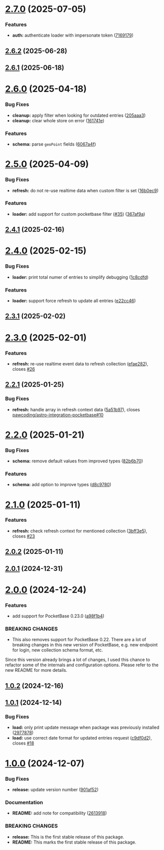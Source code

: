 # [2.7.0](https://github.com/pawcoding/astro-loader-pocketbase/compare/v2.6.2...v2.7.0) (2025-07-05)


### Features

* **auth:** authenticate loader with impersonate token ([7169179](https://github.com/pawcoding/astro-loader-pocketbase/commit/7169179548e4a86bf96fb8491097e37cfe164592))

## [2.6.2](https://github.com/pawcoding/astro-loader-pocketbase/compare/v2.6.1...v2.6.2) (2025-06-28)

## [2.6.1](https://github.com/pawcoding/astro-loader-pocketbase/compare/v2.6.0...v2.6.1) (2025-06-18)

# [2.6.0](https://github.com/pawcoding/astro-loader-pocketbase/compare/v2.5.0...v2.6.0) (2025-04-18)


### Bug Fixes

* **cleanup:** apply filter when looking for outdated entries ([205aaa3](https://github.com/pawcoding/astro-loader-pocketbase/commit/205aaa3af8a568600df8c1c03a31df00bbc3dc7a))
* **cleanup:** clear whole store on error ([161741e](https://github.com/pawcoding/astro-loader-pocketbase/commit/161741e952b2a754932364c392b155f4040619a8))


### Features

* **schema:** parse `geoPoint` fields ([6067a4f](https://github.com/pawcoding/astro-loader-pocketbase/commit/6067a4ff4ff331177e2688477355a4649526cc17))

# [2.5.0](https://github.com/pawcoding/astro-loader-pocketbase/compare/v2.4.1...v2.5.0) (2025-04-09)


### Bug Fixes

* **refresh:** do not re-use realtime data when custom filter is set ([16b0ec9](https://github.com/pawcoding/astro-loader-pocketbase/commit/16b0ec9033150ce9c10aa1d0baf68a54afa92e93))


### Features

* **loader:** add support for custom pocketbase filter ([#35](https://github.com/pawcoding/astro-loader-pocketbase/issues/35)) ([367af9a](https://github.com/pawcoding/astro-loader-pocketbase/commit/367af9a15ce18cf3b6c815e3fd88cdd324924a14))

## [2.4.1](https://github.com/pawcoding/astro-loader-pocketbase/compare/v2.4.0...v2.4.1) (2025-02-16)

# [2.4.0](https://github.com/pawcoding/astro-loader-pocketbase/compare/v2.3.1...v2.4.0) (2025-02-15)


### Bug Fixes

* **loader:** print total numer of entries to simplify debugging ([1c8cdfd](https://github.com/pawcoding/astro-loader-pocketbase/commit/1c8cdfdecf27ef5ce73e77fe17d3e43cdbc846a0))


### Features

* **loader:** support force refresh to update all entries ([e22cc46](https://github.com/pawcoding/astro-loader-pocketbase/commit/e22cc4692d6bde95ffecb341d260899410a3bbe4))

## [2.3.1](https://github.com/pawcoding/astro-loader-pocketbase/compare/v2.3.0...v2.3.1) (2025-02-02)

# [2.3.0](https://github.com/pawcoding/astro-loader-pocketbase/compare/v2.2.1...v2.3.0) (2025-02-01)


### Features

* **refresh:** re-use realtime event data to refresh collection ([efae282](https://github.com/pawcoding/astro-loader-pocketbase/commit/efae2826ad93da4d4fa918a6614dcffe1135934a)), closes [#26](https://github.com/pawcoding/astro-loader-pocketbase/issues/26)

## [2.2.1](https://github.com/pawcoding/astro-loader-pocketbase/compare/v2.2.0...v2.2.1) (2025-01-25)


### Bug Fixes

* **refresh:** handle array in refresh context data ([5a51b97](https://github.com/pawcoding/astro-loader-pocketbase/commit/5a51b97a9fbf1d46b62ec5a41a9a8418a3d04a13)), closes [pawcoding/astro-integration-pocketbase#10](https://github.com/pawcoding/astro-integration-pocketbase/issues/10)

# [2.2.0](https://github.com/pawcoding/astro-loader-pocketbase/compare/v2.1.0...v2.2.0) (2025-01-21)


### Bug Fixes

* **schema:** remove default values from improved types ([82b6b70](https://github.com/pawcoding/astro-loader-pocketbase/commit/82b6b70273169bf74f37bcbdd3377c63486f971e))


### Features

* **schema:** add option to improve types ([d8c9780](https://github.com/pawcoding/astro-loader-pocketbase/commit/d8c9780b202cc2a55e651fb90f26a379be5bb7b5))

# [2.1.0](https://github.com/pawcoding/astro-loader-pocketbase/compare/v2.0.2...v2.1.0) (2025-01-11)


### Features

* **refresh:** check refresh context for mentioned collection ([3bff3e5](https://github.com/pawcoding/astro-loader-pocketbase/commit/3bff3e509b00e0ade1f4389bf33ceae2adf45f43)), closes [#23](https://github.com/pawcoding/astro-loader-pocketbase/issues/23)

## [2.0.2](https://github.com/pawcoding/astro-loader-pocketbase/compare/v2.0.1...v2.0.2) (2025-01-11)

## [2.0.1](https://github.com/pawcoding/astro-loader-pocketbase/compare/v2.0.0...v2.0.1) (2024-12-31)

# [2.0.0](https://github.com/pawcoding/astro-loader-pocketbase/compare/v1.0.2...v2.0.0) (2024-12-24)


### Features

* add support for PocketBase 0.23.0 ([a98f1b4](https://github.com/pawcoding/astro-loader-pocketbase/commit/a98f1b41d07bd66aca244f1ed2f473027d011be2))


### BREAKING CHANGES

* This also removes support for PocketBase 0.22.
There are a lot of breaking changes in this new version of PocketBase,
e.g. new endpoint for login, new collection schema format, etc.

Since this version already brings a lot of changes, I used this chance
to refactor some of the internals and configuration options. Please
refer to the new README for more details.

## [1.0.2](https://github.com/pawcoding/astro-loader-pocketbase/compare/v1.0.1...v1.0.2) (2024-12-16)

## [1.0.1](https://github.com/pawcoding/astro-loader-pocketbase/compare/v1.0.0...v1.0.1) (2024-12-14)


### Bug Fixes

* **load:** only print update message when package was previously installed ([2977878](https://github.com/pawcoding/astro-loader-pocketbase/commit/29778788d0d4081406370c627d526e1c06f7c2f2))
* **load:** use correct date format for updated entries request ([c9df0d2](https://github.com/pawcoding/astro-loader-pocketbase/commit/c9df0d2f4638fac1aabfbc2b90ff0dd6336668fa)), closes [#18](https://github.com/pawcoding/astro-loader-pocketbase/issues/18)

# [1.0.0](https://github.com/pawcoding/astro-loader-pocketbase/compare/v0.5.0...v1.0.0) (2024-12-07)


### Bug Fixes

* **release:** update version number ([901af52](https://github.com/pawcoding/astro-loader-pocketbase/commit/901af52bfd91dc970e8bcee6fffcf8aaae97c75f))


### Documentation

* **README:** add note for compatibility ([2613918](https://github.com/pawcoding/astro-loader-pocketbase/commit/261391897ad6984eebbaf7bbb8195ada2382eb67))


### BREAKING CHANGES

* **release:** This is the first stable release of this package.
* **README:** This marks the first stable release of this package.

